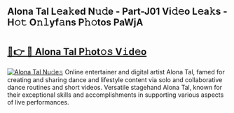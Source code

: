 ## Alona Tal L𝚎a𝚔ed N𝚞𝚍e - Part-J01 Vi𝚍𝚎o L𝚎a𝚔s - H𝚘𝚝 O𝚗𝚕yf𝚊ns P𝚑𝚘tos PaWjA

# <h2><a href="http://kfdn9h.oniu.top/?m=Alona+Tal">🔗👉 🔴 Alona Tal P𝚑ot𝚘𝚜 V𝚒d𝚎o</a></h2>

[![Alona Tal Nu𝚍e𝚜](https://i.imgur.com/0qMVB7G.gif)](http://kfdn9h.oniu.top/?m=Alona+Tal)
Online entertainer and digital artist Alona Tal, famed for creating and sharing dance and lifestyle content via solo and collaborative dance routines and short videos. Versatile stagehand Alona Tal, known for their exceptional skills and accomplishments in supporting various aspects of live performances.  
